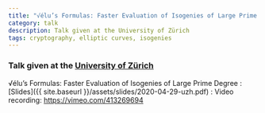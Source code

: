 ```yaml
---
title: "√élu’s Formulas: Faster Evaluation of Isogenies of Large Prime Degree"
category: talk
description: Talk given at the University of Zürich
tags: cryptography, elliptic curves, isogenies
---
```


### Talk given at the [University of Zürich](https://www.math.uzh.ch/index.php?id=ve_ps_det&key1=0&key2=1268&key3=122&semId=40&L=1)

√élu’s Formulas: Faster Evaluation of Isogenies of Large Prime Degree
: [Slides]({{ site.baseurl }}/assets/slides/2020-04-29-uzh.pdf)
: Video recording: <https://vimeo.com/413269694>
